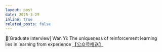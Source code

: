 ```yaml
---
layout: post
date: 2025-3-29
inline: true
related_posts: false
---
```


🎤[Graduate Interview] Wan Yi: The uniqueness of reinforcement learning lies in learning from experience <a href="https://mp.weixin.qq.com/s/6h0LMSMSEMpCeW43D8kFpg"> 【公众号推送】</a>
